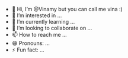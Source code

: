 - 👋 Hi, I’m @Vinamy but you can call me vina :)
- 👀 I’m interested in ...
- 🌱 I’m currently learning ...
- 💞️ I’m looking to collaborate on ...
- 📫 How to reach me ...
- 😄 Pronouns: ...
- ⚡ Fun fact: ...

<!---
Vinamy/Vinamy is a ✨ special ✨ repository because its `README.md` (this file) appears on your GitHub profile.
You can click the Preview link to take a look at your changes.
--->
